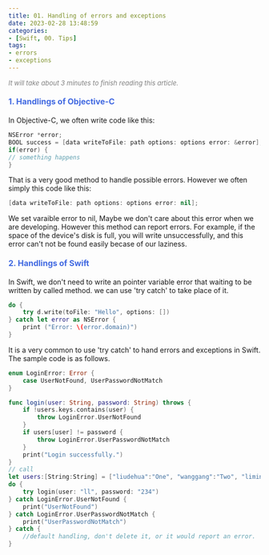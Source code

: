 ```yaml
---
title: 01. Handling of errors and exceptions
date: 2023-02-28 13:48:59
categories: 
- [Swift, 00. Tips]
tags:
- errors
- exceptions
---
```


<font color=gray size=2>*It will take about 3 minutes to finish reading this article.*</font>

#### <font size=3 color=#4169E1> 1. Handlings of Objective-C </font>
 
 
In Objective-C, we often write code like this:
```Swift 
NSError *error;
BOOL success = [data writeToFile: path options: options error: &error];
if(error) {
// something happens
}
```
That is a very good method to handle possible errors. However we often simply this code like this:
```Swift 
[data writeToFile: path options: options error: nil];
```
We set varaible error to nil, Maybe we don't care about this error when we are developing. However this method can report errors. For example, if the space of the device's disk is full, you will write unsuccessfully, and this error can't not be found easily becase of our laziness.

#### <font size=3 color=#4169E1> 2. Handlings of Swift </font>
In Swift, we don't need to write an pointer variable error that waiting to be written by called method. we can use 'try catch' to take place of it. 
```Swift
do {
    try d.write(toFile: "Hello", options: [])
} catch let error as NSError {
    print ("Error: \(error.domain)")
}
```

It is a very common to use 'try catch' to hand errors and exceptions in Swift. The sample code is as follows.
```Swift 
enum LoginError: Error {
    case UserNotFound, UserPasswordNotMatch
}

func login(user: String, password: String) throws {
    if !users.keys.contains(user) {
        throw LoginError.UserNotFound
    }
    if users[user] != password {
        throw LoginError.UserPasswordNotMatch
    }
    print("Login successfully.")
}
// call
let users:[String:String] = ["liudehua":"One", "wanggang":"Two", "liming":"Three"]
do {
    try login(user: "ll", password: "234")
} catch LoginError.UserNotFound {
    print("UserNotFound")
} catch LoginError.UserPasswordNotMatch {
    print("UserPasswordNotMatch")
} catch {
    //default handling, don't delete it, or it would report an error.
}
```


